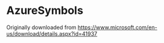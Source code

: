 # AzureSymbols

Originally downloaded from https://www.microsoft.com/en-us/download/details.aspx?id=41937
